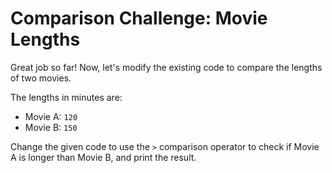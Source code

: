 # Comparison Challenge: Movie Lengths

Great job so far! Now, let's modify the existing code to compare the lengths of two movies.

The lengths in minutes are:

- Movie A: `120`
- Movie B: `150`

Change the given code to use the `>` comparison operator to check if Movie A is longer than Movie B, and print the result.